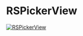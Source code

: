 # RSPickerView

[![RSPickerView](http://img.youtube.com/vi/36i5PN2-MBQ/0.jpg)](https://youtu.be/36i5PN2-MBQ)

